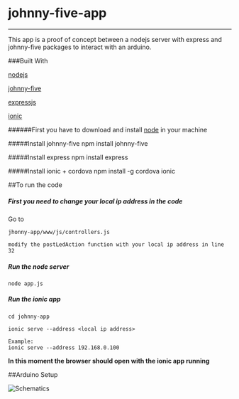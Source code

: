 # johnny-five-app
---

This app is a proof of concept between a nodejs server with express and johnny-five packages to interact with an arduino.

###Built With
	
[nodejs](https://nodejs.org)

[johnny-five](http://johnny-five.io/)

[expressjs](http://expressjs.com/)

[ionic](http://ionicframework.com/)


######First you have to download and install [node](https://nodejs.org) in your machine

#####Install johnny-five
	npm install johnny-five

#####Install express
	npm install express 

#####Install ionic + cordova
	npm install -g cordova ionic


##To run the code
##### First you need to change your local ip address in the code
Go to 
		
	jhonny-app/www/js/controllers.js 
	
	modify the postLedAction function with your local ip address in line 32


##### Run the node server
	node app.js

##### Run the ionic app
	cd johnny-app
	
	ionic serve --address <local ip address>
	
	Example:
	ionic serve --address 192.168.0.100
	
**In this moment the browser should open with the ionic app running**


##Arduino Setup

![Schematics](http://s27.postimg.org/ba140yxwz/Screen_Shot_2015_11_25_at_12_02_04_AM.png)
